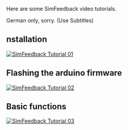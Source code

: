 Here are some SimFeedback video tutorials.

German only, sorry. (Use Subtitles)

## nstallation

[![SimFeedback Tutorial 01](https://img.youtube.com/vi/C3OFxPr_RTA/0.jpg)](https://www.youtube.com/watch?v=C3OFxPr_RTA)

## Flashing the arduino firmware

[![SimFeedback Tutorial 02](https://img.youtube.com/vi/s1MtTQjDxds/0.jpg)](https://www.youtube.com/watch?v=s1MtTQjDxds)

## Basic functions

[![SimFeedback Tutorial 03](https://img.youtube.com/vi/g0zS0dfJyBw/0.jpg)](https://www.youtube.com/watch?v=g0zS0dfJyBw)